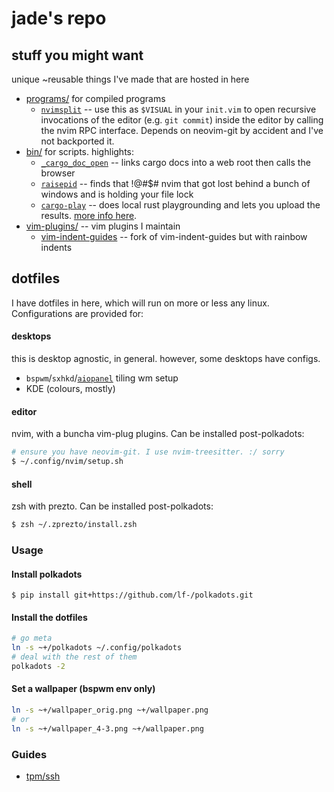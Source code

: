 # jade's repo

## stuff you might want

unique ~reusable things I've made that are hosted in here

- [programs/](./programs) for compiled programs
  - [`nvimsplit`](./programs/nvimsplit) -- use this as `$VISUAL` in your
    `init.vim` to open recursive invocations of the editor (e.g. `git commit`)
    inside the editor by calling the nvim RPC interface. Depends on neovim-git
    by accident and I've not backported it.
- [bin/](./bin) for scripts. highlights:
  - [`_cargo_doc_open`](./bin/_cargo_doc_open) -- links cargo docs into a web
    root then calls the browser
  - [`raisepid`](./bin/raisepid) -- finds that !@#$# nvim that got lost behind
    a bunch of windows and is holding your file lock
  - [`cargo-play`](./bin/cargo-play) -- does local rust playgrounding and lets
    you upload the results. [more info here](./pwaygwoumd).
- [vim-plugins/](./vim-plugins) -- vim plugins I maintain
  - [vim-indent-guides](./vim-plugins/vim-indent-guides) -- fork of
    vim-indent-guides but with rainbow indents

## dotfiles

I have dotfiles in here, which will run on more or less any linux.
Configurations are provided for:

#### desktops

this is desktop agnostic, in general. however, some desktops have configs.

- `bspwm`/`sxhkd`/[`aiopanel`][aiopanel] tiling wm setup
- KDE (colours, mostly)

#### editor

nvim, with a buncha vim-plug plugins. Can be installed post-polkadots:

```sh
# ensure you have neovim-git. I use nvim-treesitter. :/ sorry
$ ~/.config/nvim/setup.sh
```

#### shell

zsh with prezto. Can be installed post-polkadots:

```sh
$ zsh ~/.zprezto/install.zsh
```

[aiopanel]: https://github.com/lf-/aiopanel

### Usage

#### Install polkadots

```
$ pip install git+https://github.com/lf-/polkadots.git
```

#### Install the dotfiles

```sh
# go meta
ln -s ~+/polkadots ~/.config/polkadots
# deal with the rest of them
polkadots -2
```

#### Set a wallpaper (bspwm env only)

```sh
ln -s ~+/wallpaper_orig.png ~+/wallpaper.png
# or
ln -s ~+/wallpaper_4-3.png ~+/wallpaper.png
```

### Guides

* [tpm/ssh](https://jade.fyi/blog/tpm-ssh/)

